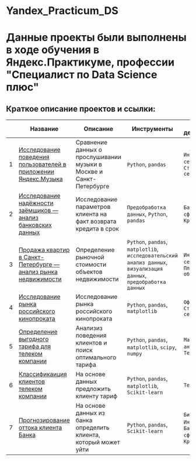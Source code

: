 # Yandex_Practicum_DS

# Данные проекты были выполнены в ходе обучения в Яндекс.Практикуме, профессии "Специалист по Data Science плюс"

## Краткое описание проектов и ссылки:
|  | Название | Описание | Инструменты | Сфера деятельности |
|------------------|----------|----------|-------------|---------------------|
| 1                | [Исследование поведения пользователей в приложении Яндекс.Музыка](https://github.com/IlchenkoAleksey/Yandex_Practicum_DS/tree/main/project_01_music/) | Сравнение данных о прослушивании музыки в Москве и Санкт-Петербурге | `Python`, `pandas` | `Интернет-сервисы`, `Стриминговый сервис` |
| 2                | [Исследование надёжности заёмщиков — анализ банковских данных](https://github.com/IlchenkoAleksey/Yandex_Practicum_DS/tree/main/project_02_credit_bank/) | Исследование параметров клиента на факт возврата кредита в срок | `Предобработка данных`, `Python`, `pandas` | `Банковская сфера`, `Кредитование` |
| 3                | [Продажа квартир в Санкт-Петербурге — анализ рынка недвижимости](https://github.com/IlchenkoAleksey/Yandex_Practicum_DS/tree/main/project_03_yandex_real_estate/) | Определение рыночной стоимости объектов недвижимости | `Python`, `pandas`, `matplotlib`, `исследовательский анализ данных`, `визуализация данных`, `предобработка данных` | `Интернет-сервисы`, `Площадки объявлений` |
| 4                | [Исследование рынка российского кинопроката](https://github.com/IlchenkoAleksey/Yandex_Practicum_DS/tree/main/project_04_russian_movies/) | Исследование рынка российского кинопроката | `Python`, `pandas`, `matplotlib` | `Оффлайн`, `Стриминговый сервис` |
| 5                | [Определение выгодного тарифа для телеком компании](https://github.com/IlchenkoAleksey/Yandex_Practicum_DS/tree/main/project_05_telecom_tarif/) | Анализиз поведения клиентов и поиск оптимального тарифа | `Python`, `pandas`, `matplotlib`, `scipy`, `numpy` | `Маркетинг-аналитик`, `Телеком` |
| 6                | [Классификаиция клиентов телеком компании](https://github.com/IlchenkoAleksey/Yandex_Practicum_DS/tree/main/project_06_telecom_predict/) | На основе данных предложить клиенту тариф | `Python`, `pandas`, `matplotlib`, `Scikit-learn` | `Телеком` |
| 7                | [Прогнозирование оттока клиента Банка](https://github.com/IlchenkoAleksey/Yandex_Practicum_DS/tree/main/project_07_bank_customer_churn/) | На основе данных из банка определить клиента, который может уйти | `Python`, `pandas`, `Scikit-learn` | `Бизнес`, `Инвестиции`, `Банковская сфера`, `Кредитование` |
